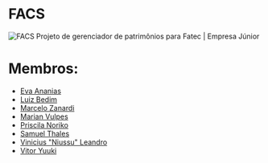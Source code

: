 # FACS
![FACS](https://github.com/MarianVulpes/FACS/blob/main/logo-facs.png)
Projeto de gerenciador de patrimônios para Fatec | Empresa Júnior

# Membros:
* <a href="https://github.com/EvaAnanias"> Eva Ananias </a>
* <a href="https://github.com/LuizBedim"> Luiz Bedim </a>
* <a href="https://github.com/Zanardi25"> Marcelo Zanardi </a>
* <a href="https://github.com/MarianVulpes"> Marian Vulpes </a>
* <a href="https://github.com/prinoriko"> Priscila Noriko </a>
* <a href="https://github.com/Samoo2"> Samuel Thales </a>
* <a href="https://github.com/Niussu"> Vinicius "Niussu" Leandro </a>
* <a href="https://github.com/vitorytkg"> Vitor Yuuki </a>
